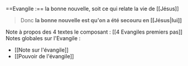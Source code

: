 ==Evangile :== la bonne nouvelle, soit ce qui relate la vie de [[Jésus]]
>Donc **la bonne nouvelle est qu'on a été secouru en [[Jésus|lui]]**

Note à propos des 4 textes le composant : [[4 Evangiles premiers pas]]
Notes globales sur l'Evangile :
- [[Note sur l'évangile]]
- [[Pouvoir de l'évangile]]